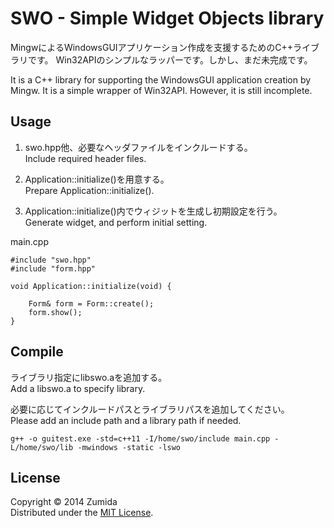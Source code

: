 SWO - Simple Widget Objects library
===================================

MingwによるWindowsGUIアプリケーション作成を支援するためのC++ライブラリです。
Win32APIのシンプルなラッパーです。しかし、まだ未完成です。

It is a C++ library for supporting the WindowsGUI application creation by Mingw.
It is a simple wrapper of Win32API.
However, it is still incomplete.

Usage
-----
1. swo.hpp他、必要なヘッダファイルをインクルードする。  
   Include required header files.  

2. Application::initialize()を用意する。  
   Prepare Application::initialize().   

3. Application::initialize()内でウィジットを生成し初期設定を行う。  
   Generate widget, and perform initial setting.  

main.cpp

	#include "swo.hpp"
	#include "form.hpp"
	
	void Application::initialize(void) {
	
		Form& form = Form::create();
		form.show();
	}

Compile
-------
ライブラリ指定にlibswo.aを追加する。  
Add a libswo.a to specify library.  

必要に応じてインクルードパスとライブラリパスを追加してください。  
Please add an include path and a library path if needed.  

	g++ -o guitest.exe -std=c++11 -I/home/swo/include main.cpp -L/home/swo/lib -mwindows -static -lswo  

License
-------
Copyright &copy; 2014 Zumida  
Distributed under the [MIT License][mit].  

[MIT]: http://www.opensource.org/licenses/mit-license.php
